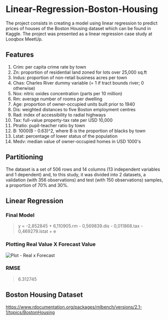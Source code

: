 # Linear-Regression-Boston-Housing

The project consists in creating a model using linear regression to predict prices of houses of the Boston Housing dataset which can be found in Kaggle. The project was presented as a linear regression case study at Looqbox MeetUp.

## Features
1. Crim: per capita crime rate by town
2. Zn: proportion of residential land zoned for lots over 25,000 sq.ft
3. Indus: proportion of non-retail business acres per town
4. Chas: Charles River dummy variable (= 1 if tract bounds river; 0 otherwise)
5. Nox: nitric oxides concentration (parts per 10 million)
6. Rm: average number of rooms per dwelling
7. Age: proportion of owner-occupied units built prior to 1940
8. Dis: weighted distances to five Boston employment centres
9. Rad: index of accessibility to radial highways
10. Tax: full-value property-tax rate per USD 10,000
11. Ptratio: pupil-teacher ratio by town
12. B: 1000(B - 0.63)^2, where B is the proportion of blacks by town
13. Lstat: percentage of lower status of the population
14. Medv: median value of owner-occupied homes in USD 1000's

## Partitioning
The dataset is a set of 506 rows and 14 columns (13 independent variables and 1 dependent) and, to this study, it was divided into 2 datasets, a validation (with 356 observations) and test (with 150 observations) samples, a proportion of 70% and 30%.

## Linear Regression

### Final Model
> y = -2,852845 + 6,110905.rm - 0,569839.dis - 0,011868.tax - 0,469279.lstat + e

### Plotting Real Value X Forecast Value
![Plot - Real x Forecast](https://github.com/ricardobreis/Linear-Regression-Boston-Housing/blob/master/RealxPrevisa%CC%83o.png)

### RMSE
> 6.312745

## Boston Housing Dataset
https://www.rdocumentation.org/packages/mlbench/versions/2.1-1/topics/BostonHousing
